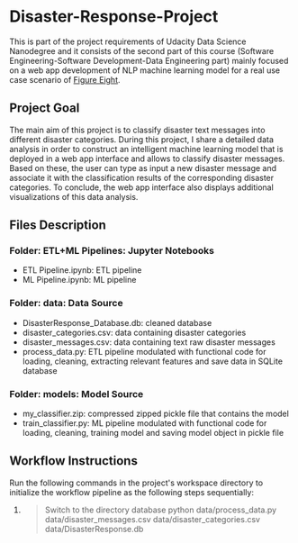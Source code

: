 # Disaster-Response-Project
This is part of the project requirements of Udacity Data Science Nanodegree and it consists of the second part of this course (Software Engineering-Software Development-Data Engineering part) mainly focused on a web app development of NLP machine learning model for a real use case scenario of [Figure Eight](https://appen.com/).

## Project Goal
The main aim of this project is to classify disaster text messages into different disaster categories. During this project, I share a detailed data analysis in order to construct an intelligent machine learning model that is deployed in a web app interface and allows to classify disaster messages. Based on these, the user can type as input a new disaster message and associate it with the classification results of the corresponding disaster categories. To conclude, the web app interface also displays additional visualizations of this data analysis.

## Files Description
### Folder: ETL+ML Pipelines: Jupyter Notebooks
* ETL Pipeline.ipynb: ETL pipeline 
* ML Pipeline.ipynb: ML pipeline

### Folder: data: Data Source
* DisasterResponse_Database.db: cleaned database 
* disaster_categories.csv: data containing disaster categories 
* disaster_messages.csv: data containing text raw disaster messages  
* process_data.py: ETL pipeline modulated with functional code for loading, cleaning, extracting relevant features and save data in SQLite database

### Folder: models: Model Source
* my_classifier.zip: compressed zipped pickle file that contains the model
* train_classifier.py: ML pipeline modulated with functional code for loading, cleaning, training model and saving model object in pickle file

## Workflow Instructions
Run the following commands in the project's workspace directory to initialize the workflow pipeline as the following steps sequentially:

1. >Switch to the directory  database python data/process_data.py data/disaster_messages.csv data/disaster_categories.csv data/DisasterResponse.db
